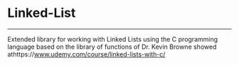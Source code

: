 # Linked-List
--------------------------
Extended library for working with Linked Lists using the C programming language based on the 
library of functions of Dr. Kevin Browne showed athttps://www.udemy.com/course/linked-lists-with-c/
